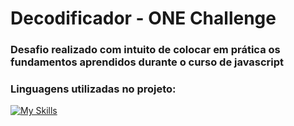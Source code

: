 # Decodificador - ONE Challenge

### Desafio realizado com intuito de colocar em prática os fundamentos aprendidos durante o curso de javascript

### Linguagens utilizadas no projeto:

[![My Skills](https://skillicons.dev/icons?i=js,html,css)](https://skillicons.dev)
